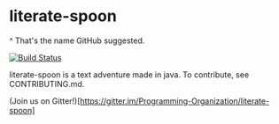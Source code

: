 # literate-spoon
^ That's the name GitHub suggested.

[![Build Status](https://travis-ci.org/Programming-Organization/literate-spoon.svg?branch=master)](https://travis-ci.org/Programming-Organization/literate-spoon)

literate-spoon is a text adventure made in java. To contribute, see CONTRIBUTING.md.

(Join us on Gitter!)[https://gitter.im/Programming-Organization/literate-spoon]
